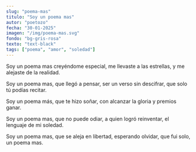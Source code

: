 ```yaml
---
slug: "poema-mas"
titulo: "Soy un poema mas"
autor: "poetozo"
fecha: "30-01-2025"
imagen: "/img/poema-mas.svg"
fondo: "bg-gris-rosa"
texto: "text-black"
tags: ["poema", "amor", "soledad"]
---
```


Soy un poema mas
creyéndome especial,
me llevaste a las estrellas,
y me alejaste de la realidad.

Soy un poema mas,
que llegó a pensar,
ser un verso sin descifrar,
que solo tú podías recitar.

Soy un poema más,
que te hizo soñar,
con alcanzar la gloria
y premios ganar. 

Soy un poema mas,
que no puede odiar,
a quien logró reinventar,
el lenguaje de mi soledad.

Soy un poema mas,
que se aleja en libertad,
esperando olvidar,
que fui solo, un poema mas.



